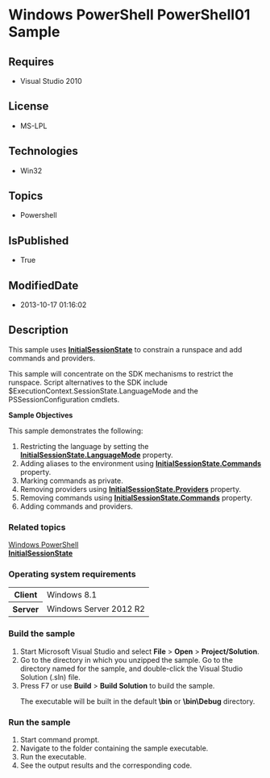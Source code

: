 # Windows PowerShell PowerShell01 Sample
## Requires
* Visual Studio 2010
## License
* MS-LPL
## Technologies
* Win32
## Topics
* Powershell
## IsPublished
* True
## ModifiedDate
* 2013-10-17 01:16:02
## Description

<div id="mainSection">
<p>This sample uses <a href="http://msdn.microsoft.com/en-us/library/windows/desktop/dd182569">
<b>InitialSessionState</b></a> to constrain a runspace and add commands and providers.
</p>
<p>This sample will concentrate on the SDK mechanisms to restrict the runspace. Script alternatives to the SDK include $ExecutionContext.SessionState.LanguageMode and the PSSessionConfiguration cmdlets.
</p>
<p><b>Sample Objectives</b></p>
<p>This sample demonstrates the following:</p>
<ol>
<li>Restricting the language by setting the <a href="http://msdn.microsoft.com/en-us/library/windows/desktop/dd144218">
<b>InitialSessionState.LanguageMode</b></a> property. </li><li>Adding aliases to the environment using <a href="http://msdn.microsoft.com/en-us/library/windows/desktop/dd144216">
<b>InitialSessionState.Commands</b></a> property. </li><li>Marking commands as private. </li><li>Removing providers using <a href="http://msdn.microsoft.com/en-us/library/windows/desktop/dd144219">
<b>InitialSessionState.Providers</b></a> property. </li><li>Removing commands using <a href="http://msdn.microsoft.com/en-us/library/windows/desktop/dd144216">
<b>InitialSessionState.Commands</b></a> property. </li><li>Adding commands and providers. </li></ol>
<p></p>
<h3><a id="related_topics"></a>Related topics</h3>
<dl><dt><a href="http://go.microsoft.com/fwlink/?LinkID=178145">Windows PowerShell</a>
</dt><dt><a href="http://msdn.microsoft.com/en-us/library/windows/desktop/dd182569"><b>InitialSessionState</b></a>
</dt></dl>
<h3>Operating system requirements</h3>
<table>
<tbody>
<tr>
<th>Client</th>
<td><dt>Windows&nbsp;8.1 </dt></td>
</tr>
<tr>
<th>Server</th>
<td><dt>Windows Server&nbsp;2012&nbsp;R2 </dt></td>
</tr>
</tbody>
</table>
<h3>Build the sample</h3>
<p></p>
<ol>
<li>Start Microsoft Visual Studio and select <b>File</b> &gt; <b>Open</b> &gt; <b>
Project/Solution</b>. </li><li>Go to the directory in which you unzipped the sample. Go to the directory named for the sample, and double-click the Visual Studio Solution (.sln) file.
</li><li>Press F7 or use <b>Build</b> &gt; <b>Build Solution</b> to build the sample.
<p>The executable will be built in the default<b> \bin</b> or <b>\bin\Debug</b> directory.</p>
</li></ol>
<p></p>
<h3>Run the sample</h3>
<p></p>
<ol>
<li>Start command prompt. </li><li>Navigate to the folder containing the sample executable. </li><li>Run the executable. </li><li>See the output results and the corresponding code. </li></ol>
<p></p>
</div>
